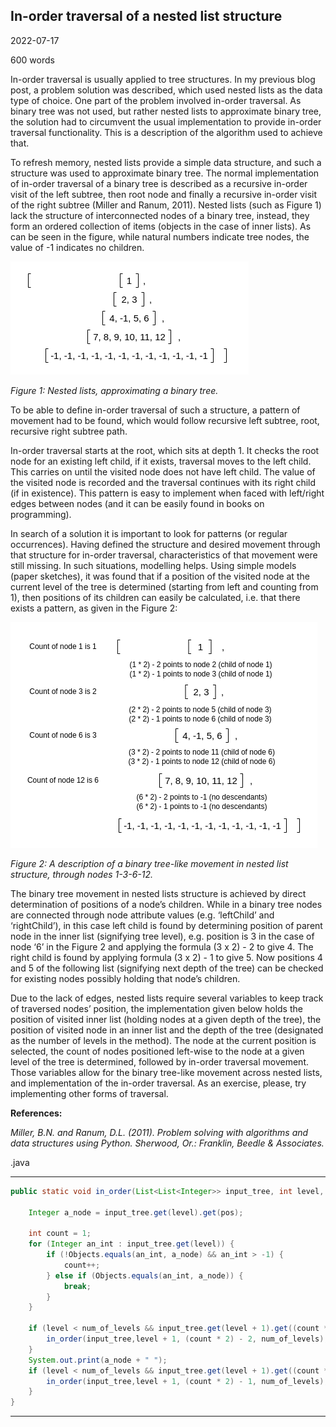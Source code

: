 ## In-order traversal of a nested list structure

2022-07-17

600 words

In-order traversal is usually applied to tree structures. In my previous blog post, a problem solution was described, which used nested lists as the data type of choice. One part of the problem involved in-order traversal. As binary tree was not used, but rather nested lists to approximate binary tree, the solution had to circumvent the usual implementation to provide in-order traversal functionality. This is a description of the algorithm used to achieve that.

To refresh memory, nested lists provide a simple data structure, and such a structure was used to approximate binary tree. The normal implementation of in-order traversal of a binary tree is described as a recursive in-order visit of the left subtree, then root node and finally a recursive in-order visit of the right subtree (Miller and Ranum, 2011). Nested lists (such as Figure 1) lack the structure of interconnected nodes of a binary tree, instead, they form an ordered collection of items (objects in the case of inner lists). As can be seen in the figure, while natural numbers indicate tree nodes, the value of -1 indicates no children.

![Nested lists](assets/articles/2022/03_article/01_lists.png "Nested lists structure")

_Figure 1: Nested lists, approximating a binary tree._

To be able to define in-order traversal of such a structure, a pattern of movement had to be found, which would follow recursive left subtree, root, recursive right subtree path.

In-order traversal starts at the root, which sits at depth 1. It checks the root node for an existing left child, if it exists, traversal moves to the left child. This carries on until the visited node does not have left child. The value of the visited node is recorded and the traversal continues with its right child (if in existence). This pattern is easy to implement when faced with left/right edges between nodes (and it can be easily found in books on programming).

In search of a solution it is important to look for patterns (or regular occurrences). Having defined the structure and desired movement through that structure for in-order traversal, characteristics of that movement were still missing. In such situations, modelling helps. Using simple models (paper sketches), it was found that if a position of the visited node at the current level of the tree is determined (starting from left and counting from 1), then positions of its children can easily be calculated, i.e. that there exists a pattern, as given in the Figure 2:

![Movement](assets/articles/2022/03_article/02_lists_travel.png "Binary tree-like movement")

_Figure 2: A description of a binary tree-like movement in nested list structure, through nodes 1-3-6-12._

The binary tree movement in nested lists structure is achieved by direct determination of positions of a node’s children. While in a binary tree nodes are connected through node attribute values (e.g. ‘leftChild’ and ‘rightChild’), in this case left child is found by determining position of parent node in the inner list (signifying tree level), e.g. position is 3 in the case of node ‘6’ in the Figure 2 and applying the formula (3 x 2) - 2 to give 4. The right child is found by applying formula (3 x 2) - 1 to give 5. Now positions 4 and 5 of the following list (signifying next depth of the tree) can be checked for existing nodes possibly holding that node’s children.

Due to the lack of edges, nested lists require several variables to keep track of traversed nodes’ position, the implementation given below holds the position of visited inner list (holding nodes at a given depth of the tree), the position of visited node in an inner list and the depth of the tree (designated as the number of levels in the method). The node at the current position is selected, the count of nodes positioned left-wise to the node at a given level of the tree is determined, followed by in-order traversal movement. Those variables allow for the binary tree-like movement across nested lists, and implementation of the in-order traversal. As an exercise, please, try implementing other forms of traversal.

**References:**

_Miller, B.N. and Ranum, D.L. (2011). Problem solving with algorithms and data structures using Python. Sherwood, Or.: Franklin, Beedle & Associates._

.java

***

~~~java
public static void in_order(List<List<Integer>> input_tree, int level, int pos, int num_of_levels) {
    
    Integer a_node = input_tree.get(level).get(pos);

    int count = 1;
    for (Integer an_int : input_tree.get(level)) {
        if (!Objects.equals(an_int, a_node) && an_int > -1) {
            count++;
        } else if (Objects.equals(an_int, a_node)) {
            break;
        }
    }

    if (level < num_of_levels && input_tree.get(level + 1).get((count * 2) - 2) != -1) {
        in_order(input_tree,level + 1, (count * 2) - 2, num_of_levels);
    }
    System.out.print(a_node + " ");
    if (level < num_of_levels && input_tree.get(level + 1).get((count * 2) - 1) != -1) {
        in_order(input_tree,level + 1, (count * 2) - 1, num_of_levels);
    }
}
~~~

***
